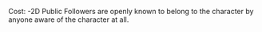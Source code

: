 Cost: -2D
Public Followers are openly known to belong to the character by anyone aware of the character at all.
